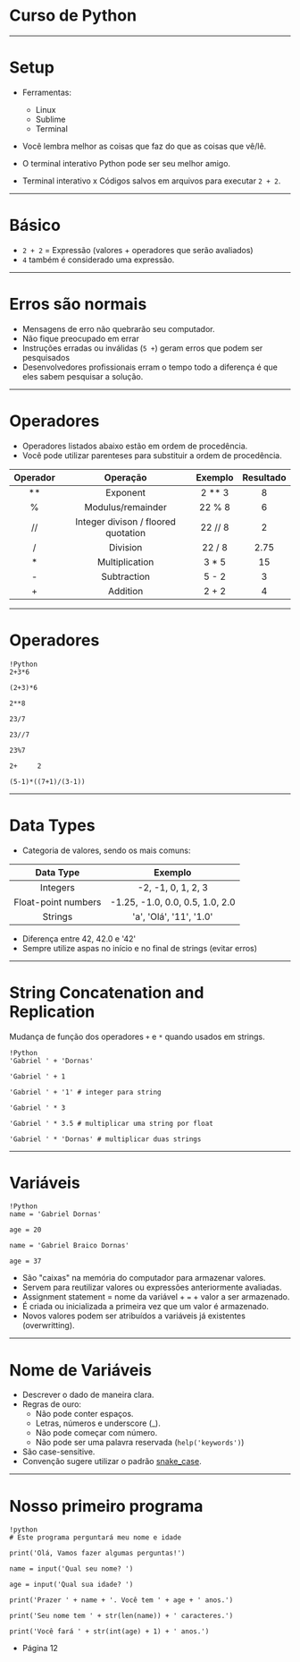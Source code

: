 # Curso de Python

---

# Setup

- Ferramentas:
	- Linux
	- Sublime
	- Terminal

- Você lembra melhor as coisas que faz do que as coisas que vê/lê.
- O terminal interativo Python pode ser seu melhor amigo.
- Terminal interativo x Códigos salvos em arquivos para executar `2 + 2`.

---

# Básico

- `2 + 2` = Expressão (valores + operadores que serão avaliados)
- `4` também é considerado uma expressão.

---

# Erros são normais 

- Mensagens de erro não quebrarão seu computador.
- Não fique preocupado em errar
- Instruções erradas ou inválidas (`5 +`) geram erros que podem ser pesquisados
- Desenvolvedores profissionais erram o tempo todo a diferença é que eles sabem pesquisar a solução.

---

# Operadores

- Operadores listados abaixo estão em ordem de procedência.
- Você pode utilizar parenteses para substituir a ordem de procedência.

| Operador     | Operação                                | Exemplo     | Resultado     |
| :----------: | :-------------------------------------: | :---------: | :-----------: |
| **           | Exponent                                | 2 ** 3      | 8             |
| %            | Modulus/remainder                       | 22 % 8      | 6             |
| //           | Integer divison / floored quotation     | 22 // 8     | 2             |
| /            | Division                                | 22 / 8      | 2.75          |
| *            | Multiplication                          | 3 * 5       | 15            |
| -            | Subtraction                             | 5 - 2       | 3             |
| +            | Addition                                | 2 + 2       | 4             |

---

# Operadores

	!Python
	2+3*6

	(2+3)*6

	2**8

	23/7

	23//7

	23%7

	2+     2

	(5-1)*((7+1)/(3-1))

---

# Data Types

- Categoria de valores, sendo os mais comuns:

| Data Type           | Exemplo                                 |
| :----------:        | :-------------------------------------: |
| Integers            | -2, -1, 0, 1, 2, 3                      |
| Float-point numbers | -1.25, -1.0, 0.0, 0.5, 1.0, 2.0         |
| Strings             | 'a', 'Olá', '11', '1.0'                 |

- Diferença entre 42, 42.0 e '42'
- Sempre utilize aspas no início e no final de strings (evitar erros)

---

# String Concatenation and Replication

Mudança de função dos operadores `+` e `*` quando usados em strings.


	!Python
	'Gabriel ' + 'Dornas'

	'Gabriel ' + 1

	'Gabriel ' + '1' # integer para string

	'Gabriel ' * 3

	'Gabriel ' * 3.5 # multiplicar uma string por float

	'Gabriel ' * 'Dornas' # multiplicar duas strings

---

# Variáveis

	!Python
	name = 'Gabriel Dornas'

	age = 20

	name = 'Gabriel Braico Dornas'

	age = 37

- São "caixas" na memória do computador para armazenar valores.
- Servem para reutilizar valores ou expressões anteriormente avaliadas.
- Assignment statement = nome da variável + `=` + valor a ser armazenado.
- É criada ou inicializada a primeira vez que um valor é armazenado.
- Novos valores podem ser atribuídos a variáveis já existentes (overwritting).

---

# Nome de Variáveis

- Descrever o dado de maneira clara.
- Regras de ouro:
	- Não pode conter espaços.
	- Letras, números e underscore (_).
	- Não pode começar com número.
	- Não pode ser uma palavra reservada (`help('keywords')`)
- São case-sensitive.
- Convenção sugere utilizar o padrão [snake_case](https://en.wikipedia.org/wiki/Snake_case).

---

# Nosso primeiro programa

	!python
	# Este programa perguntará meu nome e idade

	print('Olá, Vamos fazer algumas perguntas!')

	name = input('Qual seu nome? ')

	age = input('Qual sua idade? ')

	print('Prazer ' + name + '. Você tem ' + age + ' anos.')

	print('Seu nome tem ' + str(len(name)) + ' caracteres.')

	print('Você fará ' + str(int(age) + 1) + ' anos.')

- Página 12

